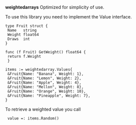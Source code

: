  **weightedarrays**
Optimized for simplicity of use.

To use this library you need to implement the Value interface.
```
type Fruit struct {  
 Name   string 
 Weight float64 
 Draws  int
}
   
func (f Fruit) GetWeight() float64 {  
 return f.Weight
 }  
 
items := weightedarray.Values{  
 &Fruit{Name: "Banana", Weight: 1}, 
 &Fruit{Name: "Lemon", Weight: 2}, 
 &Fruit{Name: "Apple", Weight: 4}, 
 &Fruit{Name: "Mellon", Weight: 8}, 
 &Fruit{Name: "Orange", Weight: 10}, 
 &Fruit{Name: "Pineapple", Weight: 7},
}
```

To retrieve a weighted value you call

```
 value =: items.Random()
```


